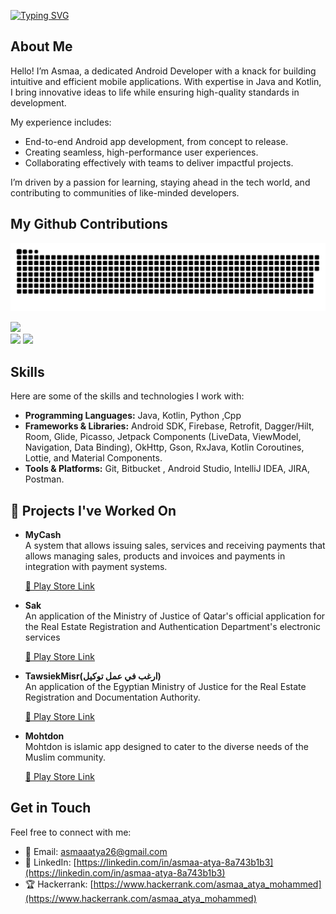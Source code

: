 
[![Typing SVG](https://readme-typing-svg.herokuapp.com?font=Fira+Code&pause=1000&color=29CF38&width=435&lines=Hey%2C+I'm+Asmaa+Atya+Mohammed+%F0%9F%91%8B;Welcome+to+my+GitHub+profile)](https://git.io/typing-svg)


## About Me

Hello! I’m Asmaa, a dedicated Android Developer with a knack for building intuitive and efficient mobile applications. With expertise in Java and Kotlin, I bring innovative ideas to life while ensuring high-quality standards in development.

My experience includes:
- End-to-end Android app development, from concept to release.  
- Creating seamless, high-performance user experiences.  
- Collaborating effectively with teams to deliver impactful projects.  

I’m driven by a passion for learning, staying ahead in the tech world, and contributing to communities of like-minded developers.


## My Github Contributions

![snake gif](https://github.com/asmaaatya/asmaaatya/blob/output/github-snake-light.svg)


<!-- Stats -->
<div align="left">
  <img src="https://github-readme-stats.vercel.app/api?username=asmaaatya&theme=aura&hide_border=true&include_all_commits=true&count_private=true" width="55%" /> </br>
  <img src="https://github-readme-streak-stats.herokuapp.com/?user=asmaaatya&theme=aura&hide_border=true" width="50%" />
  <img src="https://github-readme-stats.vercel.app/api/top-langs/?username=asmaaatya&theme=aura&hide_border=true&include_all_commits=true&count_private=true&layout=compact" width="36%" /> </br>
</div>


## Skills

Here are some of the skills and technologies I work with:

- **Programming Languages:** Java, Kotlin, Python ,Cpp
- **Frameworks & Libraries:** Android SDK, Firebase, Retrofit, Dagger/Hilt, Room, Glide, Picasso, Jetpack Components (LiveData, ViewModel, Navigation, Data Binding), OkHttp, Gson, RxJava, Kotlin Coroutines, Lottie, and Material Components.
- **Tools & Platforms:**  Git, Bitbucket , Android Studio, IntelliJ IDEA, JIRA, Postman.

## 📱  Projects I've Worked On

- **MyCash**  
  A system that allows issuing sales, services and receiving payments that allows managing sales,
  products and  invoices and payments in integration with payment systems.
  
  [🔗 Play Store Link](https://play.google.com/store/apps/details?id=com.codeIn.myCash)

- **Sak**  
  An application of the Ministry of Justice of Qatar's official application for the Real Estate Registration
  and Authentication Department's electronic services
  
  [🔗 Play Store Link](https://play.google.com/store/apps/details?id=com.informatique_.SAK)


 - **TawsiekMisr(ارغب في عمل توكيل)**  
  An application of the Egyptian Ministry of Justice for the Real Estate Registration and Documentation
  Authority.

   [🔗 Play Store Link](https://play.google.com/store/apps/details?id=com.informatique.tawsekmisr)

- **Mohtdon**  
  Mohtdon is islamic app designed to cater to the diverse needs of the Muslim community.

   [🔗 Play Store Link](https://play.google.com/store/apps/details?id=com.mohtdon)

## Get in Touch

Feel free to connect with me:

- 📧 Email: asmaaatya26@gmail.com
- 💼 LinkedIn: [https://linkedin.com/in/asmaa-atya-8a743b1b3](https://linkedin.com/in/asmaa-atya-8a743b1b3)
- 🏆 Hackerrank: [https://www.hackerrank.com/asmaa_atya_mohammed](https://www.hackerrank.com/asmaa_atya_mohammed)



